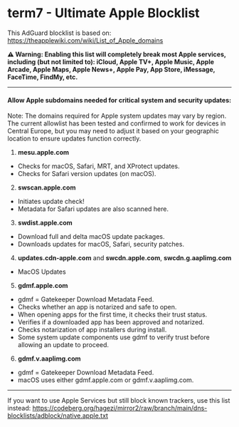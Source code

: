 # term7 - Ultimate Apple Blocklist

This AdGuard blocklist is based on:
https://theapplewiki.com/wiki/List_of_Apple_domains

**⚠️ Warning: Enabling this list will completely break most Apple services, including (but not limited to): iCloud, Apple TV+, Apple Music, Apple Arcade, Apple Maps, Apple News+, Apple Pay, App Store, iMessage, FaceTime, FindMy, etc.**

* * *

#### Allow Apple subdomains needed for critical system and security updates:

Note: The domains required for Apple system updates may vary by region.
The current allowlist has been tested and confirmed to work for devices in Central Europe, but you may need to adjust it based on your geographic location to ensure updates function correctly.

1. **mesu.apple.com**
- Checks for macOS, Safari, MRT, and XProtect updates.
- Checks for Safari version updates (on macOS).
2. **swscan.apple.com**
- Initiates update check!
- Metadata for Safari updates are also scanned here.
3. **swdist.apple.com**
- Download full and delta macOS update packages.
- Downloads updates for macOS, Safari, security patches.
4. **updates.cdn-apple.com** and **swcdn.apple.com**, **swcdn.g.aaplimg.com**
- MacOS Updates
5. **gdmf.apple.com**
- gdmf = Gatekeeper Download Metadata Feed.
- Checks whether an app is notarized and safe to open.
- When opening apps for the first time, it checks their trust status.
- Verifies if a downloaded app has been approved and notarized.
- Checks notarization of app installers during install.
- Some system update components use gdmf to verify trust before allowing an update to proceed.
6. **gdmf.v.aaplimg.com**
- gdmf = Gatekeeper Download Metadata Feed.
- macOS uses either gdmf.apple.com or gdmf.v.aaplimg.com.

* * *

If you want to use Apple Services but still block known trackers, use this list instead:
https://codeberg.org/hagezi/mirror2/raw/branch/main/dns-blocklists/adblock/native.apple.txt
